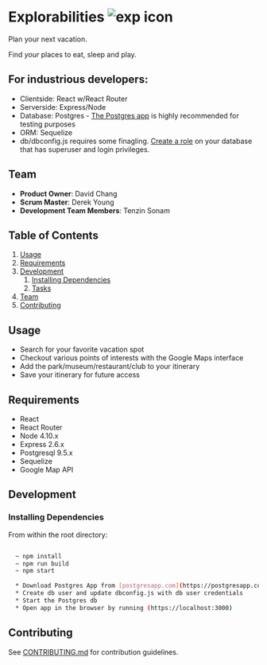 # Explorabilities ![exp icon](https://github.com/dchang103/explorabilities/blob/master/public/exp-icon.png)

Plan your next vacation.

Find *your* places to eat, sleep and play.

## For industrious developers:

  * Clientside: React w/React Router
  * Serverside: Express/Node
  * Database: Postgres - [The Postgres app](https://postgresapp.com/) is highly recommended for testing purposes
  * ORM: Sequelize
  * db/dbconfig.js requires some finagling. [Create a role](https://www.postgresql.org/docs/8.1/static/sql-createrole.html) on your database that has superuser and login privileges.


## Team

  - __Product Owner__: David Chang
  - __Scrum Master__: Derek Young
  - __Development Team Members__: Tenzin Sonam

## Table of Contents

1. [Usage](#Usage)
1. [Requirements](#requirements)
1. [Development](#development)
    1. [Installing Dependencies](#installing-dependencies)
    1. [Tasks](#tasks)
1. [Team](#team)
1. [Contributing](#contributing)


## Usage

- Search for your favorite vacation spot
- Checkout various points of interests with the Google Maps interface
- Add the park/museum/restaurant/club to your itinerary
- Save your itinerary for future access


## Requirements

- React
- React Router
- Node 4.10.x
- Express 2.6.x
- Postgresql 9.5.x
- Sequelize
- Google Map API

## Development

### Installing Dependencies

From within the root directory:

```sh

  ~ npm install
  ~ npm run build
  ~ npm start
  
  * Download Postgres App from [postgresapp.com](https://postgresapp.com)
  * Create db user and update dbconfig.js with db user credentials
  * Start the Postgres db
  * Open app in the browser by running (https://localhost:3000)
```


## Contributing

See [CONTRIBUTING.md](https://github.com/ImprobProbs/explorabilities/blob/master/CONTRIBUTING.md) for contribution guidelines.
